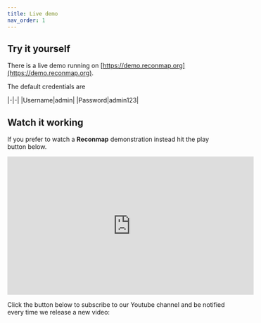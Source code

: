 ```yaml
---
title: Live demo
nav_order: 1
---
```


## Try it yourself

There is a live demo running on [https://demo.reconmap.org](https://demo.reconmap.org).

The default credentials are

|-|-|
|Username|admin|
|Password|admin123|

## Watch it working

If you prefer to watch a **Reconmap** demonstration instead hit the play button below.

<iframe width="560" height="315" src="https://www.youtube.com/embed/7gOcDTzvirg" frameborder="0" allow="accelerometer; autoplay; encrypted-media; gyroscope; picture-in-picture" allowfullscreen></iframe>

Click the button below to subscribe to our Youtube channel and be notified every time we release a new video:

<script src="https://apis.google.com/js/platform.js"></script>
<div class="g-ytsubscribe" data-channelid="UCKJM12YKHqvvATHkdIKopeQ" data-layout="full" data-theme="dark" data-count="hidden"></div>
